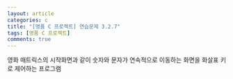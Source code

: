 ```yaml
---
layout: article
categories: c
title: "[명품 C 프로젝트] 연습문제 3.2.7"
tags: [명품 C 프로젝트]
comments: true
---
```


영화 매트릭스의 시작화면과 같이 숫자와 문자가 연속적으로 이동하는 화면을 화살표 키로 제어하는 프로그램

<script src="https://gist.github.com/junbly/52a63e35efa8213aee728dda482f5153.js"></script>
